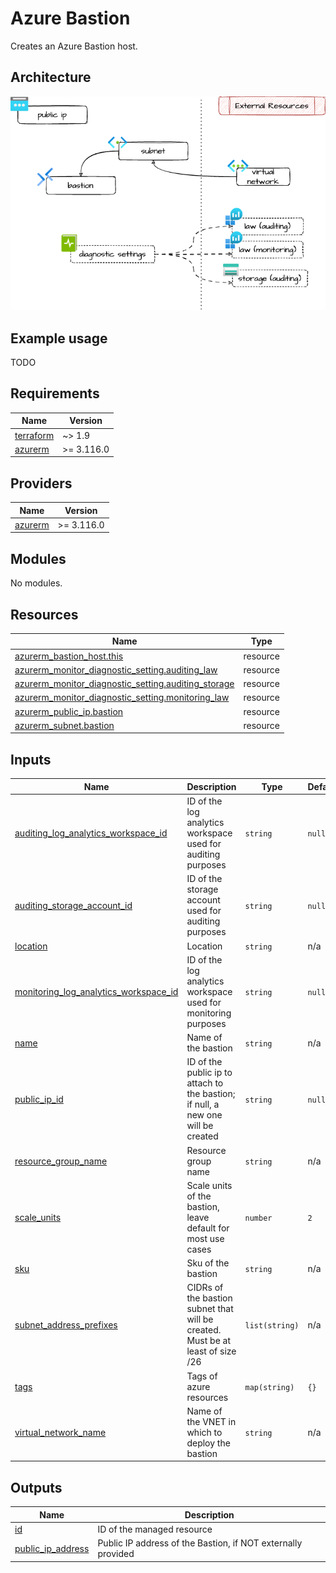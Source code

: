# Azure Bastion

Creates an Azure Bastion host.

## Architecture

![architecture](./docs/module-arch.drawio.png)

## Example usage

TODO

<!-- markdownlint-disable -->
<!-- BEGIN_TF_DOCS -->
## Requirements

| Name | Version |
|------|---------|
| <a name="requirement_terraform"></a> [terraform](#requirement\_terraform) | ~> 1.9 |
| <a name="requirement_azurerm"></a> [azurerm](#requirement\_azurerm) | >= 3.116.0 |

## Providers

| Name | Version |
|------|---------|
| <a name="provider_azurerm"></a> [azurerm](#provider\_azurerm) | >= 3.116.0 |

## Modules

No modules.

## Resources

| Name | Type |
|------|------|
| [azurerm_bastion_host.this](https://registry.terraform.io/providers/hashicorp/azurerm/latest/docs/resources/bastion_host) | resource |
| [azurerm_monitor_diagnostic_setting.auditing_law](https://registry.terraform.io/providers/hashicorp/azurerm/latest/docs/resources/monitor_diagnostic_setting) | resource |
| [azurerm_monitor_diagnostic_setting.auditing_storage](https://registry.terraform.io/providers/hashicorp/azurerm/latest/docs/resources/monitor_diagnostic_setting) | resource |
| [azurerm_monitor_diagnostic_setting.monitoring_law](https://registry.terraform.io/providers/hashicorp/azurerm/latest/docs/resources/monitor_diagnostic_setting) | resource |
| [azurerm_public_ip.bastion](https://registry.terraform.io/providers/hashicorp/azurerm/latest/docs/resources/public_ip) | resource |
| [azurerm_subnet.bastion](https://registry.terraform.io/providers/hashicorp/azurerm/latest/docs/resources/subnet) | resource |

## Inputs

| Name | Description | Type | Default | Required |
|------|-------------|------|---------|:--------:|
| <a name="input_auditing_log_analytics_workspace_id"></a> [auditing\_log\_analytics\_workspace\_id](#input\_auditing\_log\_analytics\_workspace\_id) | ID of the log analytics workspace used for auditing purposes | `string` | `null` | no |
| <a name="input_auditing_storage_account_id"></a> [auditing\_storage\_account\_id](#input\_auditing\_storage\_account\_id) | ID of the storage account used for auditing purposes | `string` | `null` | no |
| <a name="input_location"></a> [location](#input\_location) | Location | `string` | n/a | yes |
| <a name="input_monitoring_log_analytics_workspace_id"></a> [monitoring\_log\_analytics\_workspace\_id](#input\_monitoring\_log\_analytics\_workspace\_id) | ID of the log analytics workspace used for monitoring purposes | `string` | `null` | no |
| <a name="input_name"></a> [name](#input\_name) | Name of the bastion | `string` | n/a | yes |
| <a name="input_public_ip_id"></a> [public\_ip\_id](#input\_public\_ip\_id) | ID of the public ip to attach to the bastion; if null, a new one will be created | `string` | `null` | no |
| <a name="input_resource_group_name"></a> [resource\_group\_name](#input\_resource\_group\_name) | Resource group name | `string` | n/a | yes |
| <a name="input_scale_units"></a> [scale\_units](#input\_scale\_units) | Scale units of the bastion, leave default for most use cases | `number` | `2` | no |
| <a name="input_sku"></a> [sku](#input\_sku) | Sku of the bastion | `string` | n/a | yes |
| <a name="input_subnet_address_prefixes"></a> [subnet\_address\_prefixes](#input\_subnet\_address\_prefixes) | CIDRs of the bastion subnet that will be created. Must be at least of size /26 | `list(string)` | n/a | yes |
| <a name="input_tags"></a> [tags](#input\_tags) | Tags of azure resources | `map(string)` | `{}` | no |
| <a name="input_virtual_network_name"></a> [virtual\_network\_name](#input\_virtual\_network\_name) | Name of the VNET in which to deploy the bastion | `string` | n/a | yes |

## Outputs

| Name | Description |
|------|-------------|
| <a name="output_id"></a> [id](#output\_id) | ID of the managed resource |
| <a name="output_public_ip_address"></a> [public\_ip\_address](#output\_public\_ip\_address) | Public IP address of the Bastion, if NOT externally provided |
<!-- END_TF_DOCS -->
